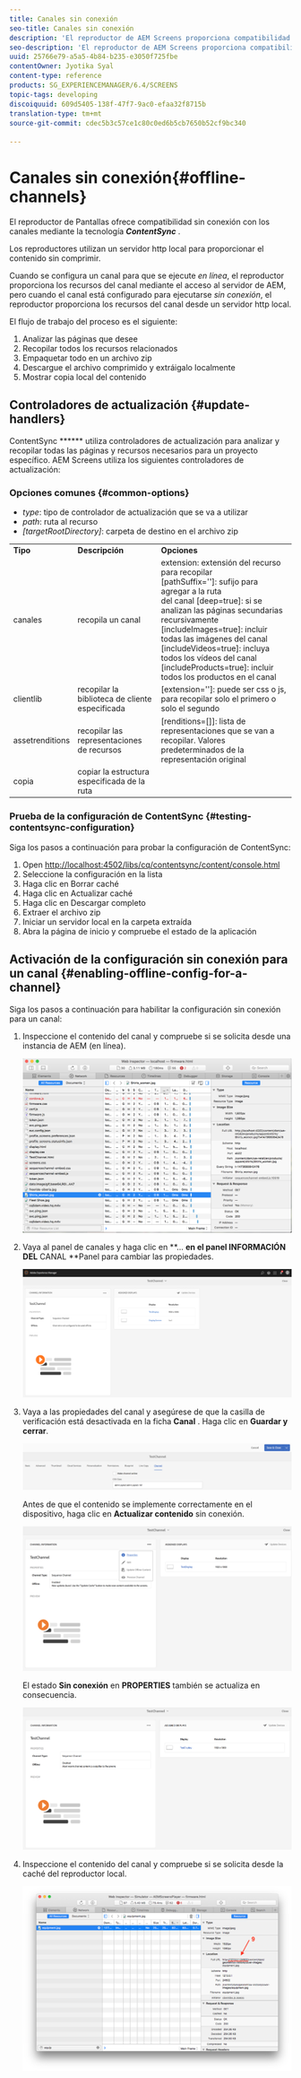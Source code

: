 ```yaml
---
title: Canales sin conexión
seo-title: Canales sin conexión
description: 'El reproductor de AEM Screens proporciona compatibilidad sin conexión con los canales mediante la tecnología ContentSync. Siga esta página para obtener más información sobre los controladores de actualización y la activación de la configuración sin conexión para un canal.  '
seo-description: 'El reproductor de AEM Screens proporciona compatibilidad sin conexión con los canales mediante la tecnología ContentSync. Siga esta página para obtener más información sobre los controladores de actualización y la activación de la configuración sin conexión para un canal.  '
uuid: 25766e79-a5a5-4b84-b235-e3050f725fbe
contentOwner: Jyotika Syal
content-type: reference
products: SG_EXPERIENCEMANAGER/6.4/SCREENS
topic-tags: developing
discoiquuid: 609d5405-138f-47f7-9ac0-efaa32f8715b
translation-type: tm+mt
source-git-commit: cdec5b3c57ce1c80c0ed6b5cb7650b52cf9bc340

---
```



# Canales sin conexión{#offline-channels}

El reproductor de Pantallas ofrece compatibilidad sin conexión con los canales mediante la tecnología ***ContentSync*** .

Los reproductores utilizan un servidor http local para proporcionar el contenido sin comprimir.

Cuando se configura un canal para que se ejecute *en línea*, el reproductor proporciona los recursos del canal mediante el acceso al servidor de AEM, pero cuando el canal está configurado para ejecutarse *sin conexión*, el reproductor proporciona los recursos del canal desde un servidor http local.

El flujo de trabajo del proceso es el siguiente:

1. Analizar las páginas que desee
1. Recopilar todos los recursos relacionados
1. Empaquetar todo en un archivo zip
1. Descargue el archivo comprimido y extráigalo localmente
1. Mostrar copia local del contenido

## Controladores de actualización {#update-handlers}

ContentSync ****** utiliza controladores de actualización para analizar y recopilar todas las páginas y recursos necesarios para un proyecto específico. AEM Screens utiliza los siguientes controladores de actualización:

### Opciones comunes {#common-options}

* *type*: tipo de controlador de actualización que se va a utilizar
* *path*: ruta al recurso
* *[targetRootDirectory]*: carpeta de destino en el archivo zip

<table> 
 <tbody>
  <tr>
   <td><strong>Tipo</strong></td> 
   <td><strong>Descripción</strong></td> 
   <td><strong>Opciones</strong></td> 
  </tr>
  <tr>
   <td> canales</td> 
   <td>recopila un canal</td> 
   <td>extension: extensión del recurso para recopilar<br /> [pathSuffix='']: sufijo para agregar a la ruta<br /> del canal [deep=true]: si se analizan las páginas secundarias recursivamente<br /> [includeImages=true]: incluir todas las imágenes del canal<br /> [includeVideos=true]: incluya todos los vídeos del canal<br /> [includeProducts=true]: incluir todos los productos en el canal</td> 
  </tr>
  <tr>
   <td>clientlib</td> 
   <td>recopilar la biblioteca de cliente especificada</td> 
   <td>[extension='']: puede ser css o js, para recopilar solo el primero o solo el segundo</td> 
  </tr>
  <tr>
   <td>assetrenditions</td> 
   <td>recopilar las representaciones de recursos</td> 
   <td>[renditions=[]]: lista de representaciones que se van a recopilar. Valores predeterminados de la representación original</td> 
  </tr>
  <tr>
   <td>copia</td> 
   <td>copiar la estructura especificada de la ruta</td> 
   <td> </td> 
  </tr>
 </tbody>
</table>

### Prueba de la configuración de ContentSync {#testing-contentsync-configuration}

Siga los pasos a continuación para probar la configuración de ContentSync:

1. Open [http://localhost:4502/libs/cq/contentsync/content/console.html](http://localhost:4502/libs/cq/contentsync/content/console.html)
1. Seleccione la configuración en la lista
1. Haga clic en Borrar caché
1. Haga clic en Actualizar caché
1. Haga clic en Descargar completo
1. Extraer el archivo zip
1. Iniciar un servidor local en la carpeta extraída
1. Abra la página de inicio y compruebe el estado de la aplicación

## Activación de la configuración sin conexión para un canal {#enabling-offline-config-for-a-channel}

Siga los pasos a continuación para habilitar la configuración sin conexión para un canal:

1. Inspeccione el contenido del canal y compruebe si se solicita desde una instancia de AEM (en línea).

   ![chlimage_1-15](assets/chlimage_1-15.png)

1. Vaya al panel de canales y haga clic en **... **en el panel INFORMACIÓN DEL** CANAL **Panel para cambiar las propiedades.

   ![chlimage_1-16](assets/chlimage_1-16.png)

1. Vaya a las propiedades del canal y asegúrese de que la casilla de verificación está desactivada en la ficha **Canal** . Haga clic en **Guardar y cerrar**.

   ![screen_shot_2017-12-19at122422pm](assets/screen_shot_2017-12-19at122422pm.png)

   Antes de que el contenido se implemente correctamente en el dispositivo, haga clic en **Actualizar contenido** sin conexión.

   ![screen_shot_2017-12-19at122637pm](assets/screen_shot_2017-12-19at122637pm.png)

   El estado **Sin conexión** en **PROPERTIES** también se actualiza en consecuencia.

   ![screen_shot_2017-12-19at124735pm](assets/screen_shot_2017-12-19at124735pm.png)

1. Inspeccione el contenido del canal y compruebe si se solicita desde la caché del reproductor local.

   ![chlimage_1-17](assets/chlimage_1-17.png)


